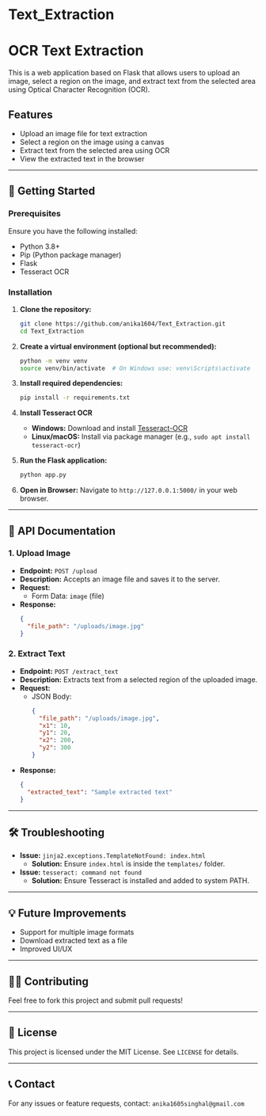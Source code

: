 # Text_Extraction

# OCR Text Extraction

This is a web application based on Flask that allows users to upload an image, select a region on the image, and extract text from the selected area using Optical Character Recognition (OCR).

## Features
- Upload an image file for text extraction
- Select a region on the image using a canvas
- Extract text from the selected area using OCR
- View the extracted text in the browser

---

## 🚀 Getting Started

### Prerequisites
Ensure you have the following installed:
- Python 3.8+
- Pip (Python package manager)
- Flask
- Tesseract OCR

### Installation
1. **Clone the repository:**
   ```sh
   git clone https://github.com/anika1604/Text_Extraction.git
   cd Text_Extraction
   ```

2. **Create a virtual environment (optional but recommended):**
   ```sh
   python -m venv venv
   source venv/bin/activate  # On Windows use: venv\Scripts\activate
   ```

3. **Install required dependencies:**
   ```sh
   pip install -r requirements.txt
   ```

4. **Install Tesseract OCR**
   - **Windows:** Download and install [Tesseract-OCR](https://github.com/UB-Mannheim/tesseract/wiki)
   - **Linux/macOS:** Install via package manager (e.g., `sudo apt install tesseract-ocr`)

5. **Run the Flask application:**
   ```sh
   python app.py
   ```

6. **Open in Browser:**
   Navigate to `http://127.0.0.1:5000/` in your web browser.

---

## 📌 API Documentation

### 1. Upload Image
- **Endpoint:** `POST /upload`
- **Description:** Accepts an image file and saves it to the server.
- **Request:**
  - Form Data: `image` (file)
- **Response:**
  ```json
  {
    "file_path": "/uploads/image.jpg"
  }
  ```

### 2. Extract Text
- **Endpoint:** `POST /extract_text`
- **Description:** Extracts text from a selected region of the uploaded image.
- **Request:**
  - JSON Body:
    ```json
    {
      "file_path": "/uploads/image.jpg",
      "x1": 10,
      "y1": 20,
      "x2": 200,
      "y2": 300
    }
    ```
- **Response:**
  ```json
  {
    "extracted_text": "Sample extracted text"
  }
  ```

---

## 🛠 Troubleshooting
- **Issue:** `jinja2.exceptions.TemplateNotFound: index.html`
  - **Solution:** Ensure `index.html` is inside the `templates/` folder.
- **Issue:** `tesseract: command not found`
  - **Solution:** Ensure Tesseract is installed and added to system PATH.

---

## 💡 Future Improvements
- Support for multiple image formats
- Download extracted text as a file
- Improved UI/UX

---

## 👨‍💻 Contributing
Feel free to fork this project and submit pull requests!

---

## 📜 License
This project is licensed under the MIT License. See `LICENSE` for details.

---

## 📞 Contact
For any issues or feature requests, contact: `anika1605singhal@gmail.com`

